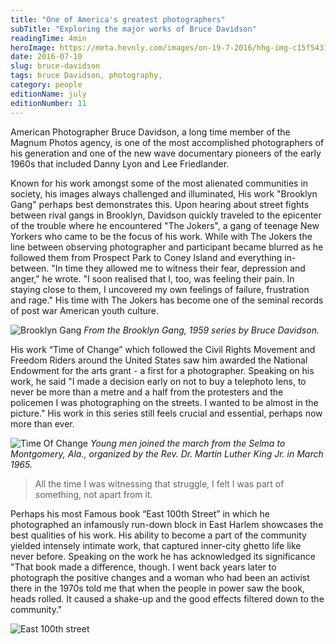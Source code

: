 ```yaml
---
title: "One of America's greatest photographers"
subTitle: "Exploring the major works of Bruce Davidson"
readingTime: 4min
heroImage: https://meta.hevnly.com/images/on-19-7-2016/hhg-img-c15f5431-5590-431d-8e65-21c735d3530d.png
date: 2016-07-10
slug: bruce-davidson
tags: bruce Davidson, photography,
category: people
editionName: july
editionNumber: 11
---
```


American Photographer Bruce Davidson, a long time member of the Magnum Photos agency, is one of the most accomplished photographers of his generation and one of the new wave documentary pioneers of the early 1960s that included Danny Lyon and Lee Friedlander.

Known for his work amongst some of the most alienated communities in society, his images always challenged and illuminated, His work "Brooklyn Gang" perhaps best demonstrates this. Upon hearing about street fights between rival gangs in Brooklyn, Davidson quickly traveled to the epicenter of the trouble where he encountered "The Jokers", a gang of teenage New Yorkers who came to be the focus of his work. While with The Jokers the line between observing photographer and participant became blurred as he followed them from Prospect Park to Coney Island and everything in-between. "In time they allowed me to witness their fear, depression and anger," he wrote. "I soon realised that I, too, was feeling their pain. In staying close to them, I uncovered my own feelings of failure, frustration and rage." His time with The Jokers has become one of the seminal records of post war American youth culture.

![Brooklyn Gang](https://meta.hevnly.com/images/on-19-7-2016/hhg-img-f7d9093c-6351-413d-a12a-f79e7ce1ad09.png)
*From the Brooklyn Gang, 1959 series by Bruce Davidson.*

His work “Time of Change” which followed the Civil Rights Movement and Freedom Riders around the United States saw him awarded the National Endowment for the arts grant - a first for a photographer. Speaking on his work, he said "I made a decision early on not to buy a telephoto lens, to never be more than a metre and a half from the protesters and the policemen I was photographing on the streets. I wanted to be almost in the picture." His work in this series still feels crucial and essential, perhaps now more than ever.

![Time Of Change](https://meta.hevnly.com/images/on-19-7-2016/hhg-img-9b0ad07a-b349-4218-b884-0e088fd5f52e.png)
*Young men joined the march from the Selma to Montgomery, Ala., organized by the Rev. Dr. Martin Luther King Jr. in March 1965.*

>All the time I was witnessing that struggle, I felt I was part of something, not apart from it.

Perhaps his most Famous book “East 100th Street” in which he photographed an infamously run-down block in East Harlem showcases the best qualities of his work. His ability to become a part of the community yielded intensely intimate work, that captured inner-city ghetto life like never before. Speaking on the work he has acknowledged its significance "That book made a difference, though. I went back years later to photograph the positive changes and a woman who had been an activist there in the 1970s told me that when the people in power saw the book, heads rolled. It caused a shake-up and the good effects filtered down to the community."

![East 100th street](https://meta.hevnly.com/images/on-19-7-2016/hhg-img-f2662c2b-f23f-4bc7-8a72-6c099ccb2604.png)
